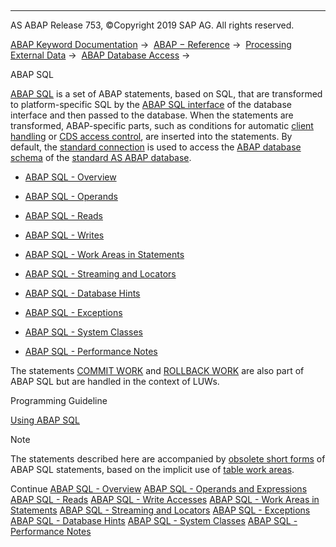   

* * *

AS ABAP Release 753, ©Copyright 2019 SAP AG. All rights reserved.

[ABAP Keyword Documentation](javascript:call_link\('abenabap.htm'\)) →  [ABAP − Reference](javascript:call_link\('abenabap_reference.htm'\)) →  [Processing External Data](javascript:call_link\('abenabap_language_external_data.htm'\)) →  [ABAP Database Access](javascript:call_link\('abenabap_sql.htm'\)) → 

ABAP SQL

[ABAP SQL](javascript:call_link\('abenopen_sql_glosry.htm'\) "Glossary Entry") is a set of ABAP statements, based on SQL, that are transformed to platform-specific SQL by the [ABAP SQL interface](javascript:call_link\('abenopen_sql_interface_glosry.htm'\) "Glossary Entry") of the database interface and then passed to the database. When the statements are transformed, ABAP-specific parts, such as conditions for automatic [client handling](javascript:call_link\('abenclient_handling_glosry.htm'\) "Glossary Entry") or [CDS access control](javascript:call_link\('abencds_access_control_glosry.htm'\) "Glossary Entry"), are inserted into the statements. By default, the [standard connection](javascript:call_link\('abenstandard_db_connection_glosry.htm'\) "Glossary Entry") is used to access the [ABAP database schema](javascript:call_link\('abenabap_db_schema_glosry.htm'\) "Glossary Entry") of the [standard AS ABAP database](javascript:call_link\('abenstandard_db_glosry.htm'\) "Glossary Entry").

-   [ABAP SQL - Overview](javascript:call_link\('abenopen_sql_oview.htm'\))

-   [ABAP SQL - Operands](javascript:call_link\('abenopen_sql_operands.htm'\))

-   [ABAP SQL - Reads](javascript:call_link\('abenopen_sql_reading.htm'\))

-   [ABAP SQL - Writes](javascript:call_link\('abenopen_sql_writing.htm'\))

-   [ABAP SQL - Work Areas in Statements](javascript:call_link\('abenopen_sql_wa.htm'\))

-   [ABAP SQL - Streaming and Locators](javascript:call_link\('abenstreams_locators.htm'\))

-   [ABAP SQL - Database Hints](javascript:call_link\('abenosql_db_hints.htm'\))

-   [ABAP SQL - Exceptions](javascript:call_link\('abenopensql_exceptions.htm'\))

-   [ABAP SQL - System Classes](javascript:call_link\('abencl_osql.htm'\))

-   [ABAP SQL - Performance Notes](javascript:call_link\('abenopen_sql_perfo.htm'\))

The statements [COMMIT WORK](javascript:call_link\('abapcommit.htm'\)) and [ROLLBACK WORK](javascript:call_link\('abapcommit.htm'\)) are also part of ABAP SQL but are handled in the context of LUWs.

Programming Guideline

[Using ABAP SQL](javascript:call_link\('abendatabase_access_guidl.htm'\) "Guideline")

Note

The statements described here are accompanied by [obsolete short forms](javascript:call_link\('abenopen_sql_obsolete.htm'\)) of ABAP SQL statements, based on the implicit use of [table work areas](javascript:call_link\('abentable_work_area_glosry.htm'\) "Glossary Entry").

Continue
[ABAP SQL - Overview](javascript:call_link\('abenopen_sql_oview.htm'\))
[ABAP SQL - Operands and Expressions](javascript:call_link\('abenopen_sql_operands.htm'\))
[ABAP SQL - Reads](javascript:call_link\('abenopen_sql_reading.htm'\))
[ABAP SQL - Write Accesses](javascript:call_link\('abenopen_sql_writing.htm'\))
[ABAP SQL - Work Areas in Statements](javascript:call_link\('abenopen_sql_wa.htm'\))
[ABAP SQL - Streaming and Locators](javascript:call_link\('abenstreams_locators.htm'\))
[ABAP SQL - Exceptions](javascript:call_link\('abenopensql_exceptions.htm'\))
[ABAP SQL - Database Hints](javascript:call_link\('abenosql_db_hints.htm'\))
[ABAP SQL - System Classes](javascript:call_link\('abencl_osql.htm'\))
[ABAP SQL - Performance Notes](javascript:call_link\('abenopen_sql_perfo.htm'\))